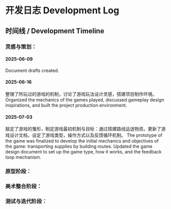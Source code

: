 # 开发日志 Development Log

## 时间线 / Development Timeline

### 灵感与策划：
#### 2025-06-09
Document drafts created.
#### 2025-06-16
整理了所玩过的游戏的机制，讨论了游戏玩法设计灵感，搭建项目制作环境。
Organized the mechanics of the games played, discussed gameplay design inspirations, and built the project production environment.
#### 2025-07-03
敲定了游戏的雏形，制定游戏最初机制与目标：通过搭建路线运送物资。更新了游戏设计文档，设定了游戏类型，操作方式以及反馈循环机制。
The prototype of the game was finalized to develop the initial mechanics and objectives of the game: transporting supplies by building routes. Updated the game design document to set up the game type, how it works, and the feedback loop mechanism.
### 原型阶段：


### 美术整合阶段：


### 测试与迭代阶段：

